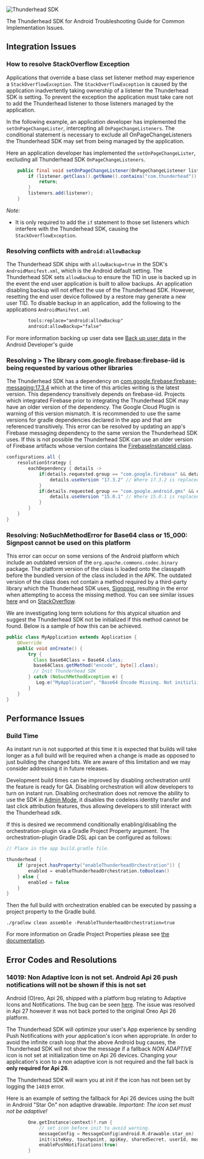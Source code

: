 ![Thunderhead SDK](https://www.thunderhead.com/uploads/2015/07/Thunderhead_LogoIcon_Aubergine.png "Thunderhead")

The Thunderhead SDK for Android Troubleshooting Guide for Common Implementation Issues.

## Integration Issues
### How to resolve StackOverflow Exception
Applications that override a base class set listener method may experience a `StackOverflowException`.
The `StackOverflowException` is caused by the application inadvertently taking ownership of a listener
the Thunderhead SDK is setting.  To prevent the exception the application must take care not to
add the Thunderhead listener to those listeners managed by the application.

In the following example, an application developer has implemented the `setOnPageChangeLister`,
intercepting all `OnPageChangeListeners`. The conditional statement is necessary to
exclude all OnPageChangeListeners the Thunderhead SDK may set from being managed by the application.

Here an application developer has implemented the `setOnPageChangeLister`,
excluding all Thunderhead SDK `OnPageChangeListeners`.

```java
    public final void setOnPageChangeListener(OnPageChangeListener listener) {
        if (listener.getClass().getName().contains("com.thunderhead")) {
            return;
        }
        listeners.add(listener);
    }
```
*Note:*
- It is only required to add the `if` statement to those set listeners which
interfere with the Thunderhead SDK, causing the `StackOverflowException`.

### Resolving conflicts with `android:allowBackup`
The Thunderhead SDK ships with `allowBackup=true` in the SDK's `AndroidManifest.xml`, which is the Android default
setting.  The Thunderhead SDK sets `allowBackup` to ensure the TID in use is backed up in the event the end user
application is built to allow backups.  An application disabling backup will not effect the
use of the Thunderhead SDK.  However, resetting the end user device followed by a restore may
generate a new user TID.  To disable backup in an application, add the following to the applications
`AndroidManifest.xml`
```xml
        tools:replace="android:allowBackup"
        android:allowBackup="false"
```

For more information backing up user data see [Back up user data](https://developer.android.com/guide/topics/data/autobackup)
in the Android Developer's guide

### Resolving > The library com.google.firebase:firebase-iid is being requested by various other libraries
The Thunderhead SDK has a dependency on [com.google.firebase:firebase-messaging:17.3.4](https://firebase.google.com/docs/android/setup) 
which at the time of this articles writing is the latest version.  This dependency transitively depends on firebase-iid.  Projects which integrated Firebase prior to integrating the
Thunderhead SDK may have an older version of the dependency. The Google Cloud Plugin is warning of this version mismatch. It is recommended
to use the same versions for gradle dependencies declared in the app and that are referenced transitively. This error can be resolved
by updating an app's Firebase messaging dependency to the same version the Thunderhead SDK uses. If this is not possible the
Thunderhead SDK can use an older version of Firebase artifacts whose version contains 
the [FirebaseInstanceId class](https://firebase.google.com/docs/reference/android/com/google/firebase/iid/FirebaseInstanceId).

```groovy
configurations.all {
    resolutionStrategy {
        eachDependency { details ->
            if(details.requested.group == "com.google.firebase" && details.requested.name == "firebase-messaging") {
                details.useVersion "17.3.2" // Where 17.3.2 is replaced with the apps required version
            }
            if(details.requested.group == "com.google.android.gms" && details.requested.name == "play-services-basement") {
                details.useVersion "15.0.1" // Where 15.0.1 is replaced with the apps required version
            }
        }
    }
}
```

### Resolving: NoSuchMethodError for Base64 class or 15_000: Signpost cannot be used on this platform
This error can occur on some versions of the Android platform which include an outdated version of the `org.apache.commons.codec.binary` package. The platform
version of the class is loaded onto the classpath before the bundled version of the class included in the APK. The outdated version of the class does not contain 
a method required by a third-party library which the Thunderhead SDK uses, [Signpost](https://github.com/mttkay/signpost), resulting in the error when attempting to access
the missing method. You can see similar issues [here](https://blog.osom.info/2015/04/commons-codec-on-android.html) and on [StackOverflow](https://stackoverflow.com/questions/2047706/apache-commons-codec-with-android-could-not-find-method).

We are investigating long term solutions for this atypical situation and suggest the Thunderhead SDK not be initialized if this method cannot be found. Below is a sample of how this can be achieved.

```java
public class MyApplication extends Application {
    @Override
    public void onCreate() {
        try { 
          Class base64Class = Base64.class;
          base64Class.getMethod("encode", byte[].class);
          // Init Thunderhead SDK
        } catch (NoSuchMethodException e) {
           Log.e("MyApplication", "Base64 Encode Missing. Not initizliing Thunderhead SDK. " + e.getMessage());
        }
    }
}
```

## Performance Issues
### Build Time
As instant run is not supported at this time it is expected that builds will take longer as a full build will be required when a change is made as opposed 
to just building the changed bits. We are aware of this limitation and we may consider addressing it in future releases.

Development build times can be improved by disabling orchestration until the feature is ready for QA. Disabling orchestration will allow developers to turn on instant run. 
Disabling orchestration does not remove the ability to use the SDK in [Admin Mode](https://github.com/thunderheadone/one-sdk-android#set-up-the-framework-in-admin-mode),
it disables the codeless identity transfer and last click attribution features, thus allowing developers to still interact with the Thunderhead sdk.

If this is desired we recommend conditionally enabling/disabling the orchestration-plugin via a Gradle Project Property argument. The orchestration-plugin Gradle DSL api can be configured as follows:

```groovy
// Place in the app build.gradle file.

thunderhead {
    if (project.hasProperty("enableThunderheadOrchestration")) {
        enabled = enableThunderheadOrchestration.toBoolean()
    } else {
        enabled = false
    }
}
```

Then the full build with orchestration enabled can be executed by passing a project property to the Gradle build.

`./gradlew clean assemble -PenableThunderheadOrchestration=true`

For more information on Gradle Project Properties please see [the documentation](https://docs.gradle.org/current/userguide/build_environment.html#sec:project_properties).


## Error Codes and Resolutions
### 14019: Non Adaptive Icon is not set. Android Api 26 push notifications will not be shown if this is not set
Android (O)reo, Api 26, shipped with a platform bug relating to Adaptive Icons and Notifications. The bug can be seen [here](https://issuetracker.google.com/issues/68716460). 
The issue was resolved in Api 27 however it was not back ported to the original Oreo Api 26 platform.  

The Thunderhead SDK will optimize your user's App experience by sending Push Notifications with _your_ application's icon when appropriate. In order to avoid the infinite crash
loop that the above Android bug causes, the Thunderhead SDK will not show the message if a fallback *NON ADAPTIVE* icon is not set at initialization time on Api 26 devices. 
Changing your application's icon to a non adaptive icon is not required and the fall back is **only required for Api 26**.

The Thunderhead SDK will warn you at init if the icon has not been set by logging the `14019` error.

Here is an example of setting the fallback for Api 26 devices using the built in Android "Star On" non adaptive drawable.  *Important: The icon set must not be adaptive!*

```kotlin
        One.getInstance(context)?.run {
            // set icon before init to avoid warning.
            messageConfig = MessageConfig(android.R.drawable.star_on)
            init(siteKey, touchpoint, apiKey, sharedSecret, userId, mode, host)
            enablePushNotifications(true)
        }
```
